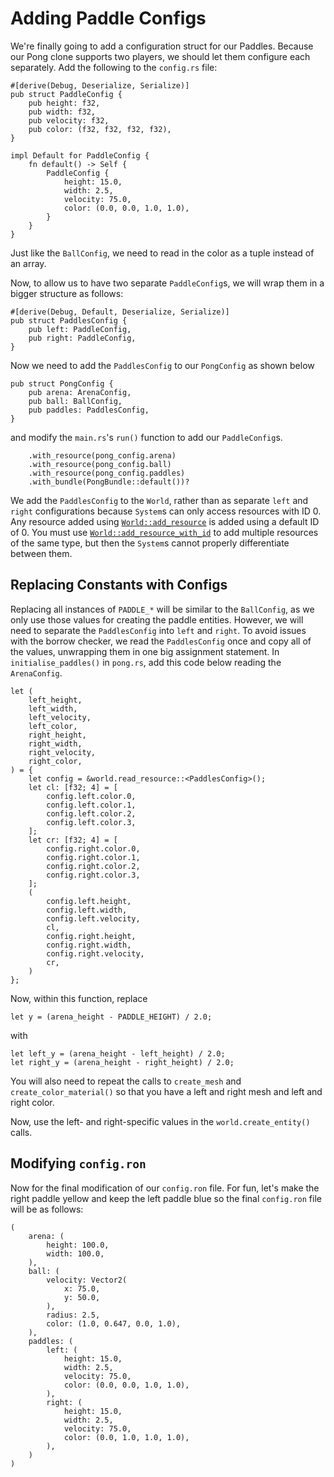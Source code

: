 # Adding Paddle Configs

We're finally going to add a configuration struct for our Paddles. Because our Pong clone supports two 
players, we should let them configure each separately. Add the following to the `config.rs` file:

```rust,ignore
#[derive(Debug, Deserialize, Serialize)]
pub struct PaddleConfig {
    pub height: f32,
    pub width: f32,
    pub velocity: f32,
    pub color: (f32, f32, f32, f32),
}

impl Default for PaddleConfig {
    fn default() -> Self {
        PaddleConfig {
            height: 15.0,
            width: 2.5,
            velocity: 75.0,
            color: (0.0, 0.0, 1.0, 1.0),
        }
    }
}
```

Just like the `BallConfig`, we need to read in the color as a tuple instead of an array.

Now, to allow us to have two separate `PaddleConfig`s, we will wrap them in a bigger structure as follows:

```rust,ignore
#[derive(Debug, Default, Deserialize, Serialize)]
pub struct PaddlesConfig {
    pub left: PaddleConfig,
    pub right: PaddleConfig,
}
```

Now we need to add the `PaddlesConfig` to our `PongConfig` as shown below

```rust,ignore
pub struct PongConfig {
    pub arena: ArenaConfig,
    pub ball: BallConfig,
    pub paddles: PaddlesConfig,
}
```

and modify the `main.rs`'s `run()` function to add our `PaddleConfig`s. 

```rust,ignore
    .with_resource(pong_config.arena)
    .with_resource(pong_config.ball)
    .with_resource(pong_config.paddles)
    .with_bundle(PongBundle::default())?
```

We add the `PaddlesConfig` to the `World`, rather than as separate `left` and `right` configurations because
`System`s can only access resources with ID 0. Any resource added using [`World::add_resource`][add_resource]
is added using a default ID of 0. You must use [`World::add_resource_with_id`][add_with_id] to add multiple
resources of the same type, but then the `System`s cannot properly differentiate between them.

## Replacing Constants with Configs

Replacing all instances of `PADDLE_*` will be similar to the `BallConfig`, as we only use those values for 
creating the paddle entities. However, we will need to separate the `PaddlesConfig` into `left` and `right`.
To avoid issues with the borrow checker, we read the `PaddlesConfig` once and copy all of the values, 
unwrapping them in one big assignment statement.
In `initialise_paddles()` in `pong.rs`, add this code below reading the `ArenaConfig`.

```rust,ignore
let (
    left_height,
    left_width,
    left_velocity,
    left_color,
    right_height,
    right_width,
    right_velocity,
    right_color,
) = {
    let config = &world.read_resource::<PaddlesConfig>();
    let cl: [f32; 4] = [
        config.left.color.0,
        config.left.color.1,
        config.left.color.2,
        config.left.color.3,
    ];
    let cr: [f32; 4] = [
        config.right.color.0,
        config.right.color.1,
        config.right.color.2,
        config.right.color.3,
    ];
    (
        config.left.height,
        config.left.width,
        config.left.velocity,
        cl,
        config.right.height,
        config.right.width,
        config.right.velocity,
        cr,
    )
};
```

Now, within this function, replace

```rust,ignore
let y = (arena_height - PADDLE_HEIGHT) / 2.0;
```

with 

```rust,ignore
let left_y = (arena_height - left_height) / 2.0;
let right_y = (arena_height - right_height) / 2.0;
```

You will also need to repeat the calls to `create_mesh` and 
`create_color_material()` so that you have a left and right mesh and left
and right color.

Now, use the left- and right-specific values in  the `world.create_entity()` 
calls.

## Modifying `config.ron`

Now for the final modification of our `config.ron` file. For fun, let's make the right paddle yellow and
keep the left paddle blue so the final `config.ron` file will be as follows:

```ignore
(
    arena: (
        height: 100.0,
        width: 100.0,
    ),
    ball: (
        velocity: Vector2(
            x: 75.0,
            y: 50.0,
        ),
        radius: 2.5,
        color: (1.0, 0.647, 0.0, 1.0),
    ),
    paddles: (
        left: (
            height: 15.0,
            width: 2.5,
            velocity: 75.0,
            color: (0.0, 0.0, 1.0, 1.0),
        ),
        right: (
            height: 15.0,
            width: 2.5,
            velocity: 75.0,
            color: (0.0, 1.0, 1.0, 1.0),
        ),
    )
)
```


[add_resource]: https://docs.rs/specs/0.12.0/specs/struct.World.html#method.add_resource
[add_with_id]: https://docs.rs/specs/0.12.0/specs/struct.World.html#method.add_resource_with_id


